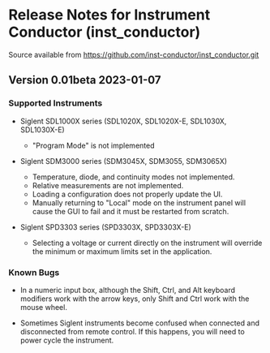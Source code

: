 # Release Notes for Instrument Conductor (inst_conductor)

Source available from https://github.com/inst-conductor/inst_conductor.git

## Version 0.01beta 2023-01-07

### Supported Instruments

* Siglent SDL1000X series (SDL1020X, SDL1020X-E, SDL1030X, SDL1030X-E)
  * "Program Mode" is not implemented

* Siglent SDM3000 series (SDM3045X, SDM3055, SDM3065X)
  * Temperature, diode, and continuity modes not implemented.
  * Relative measurements are not implemented.
  * Loading a configuration does not properly update the UI.
  * Manually returning to "Local" mode on the instrument panel will cause the GUI to fail
    and it must be restarted from scratch.

* Siglent SPD3303 series (SPD3303X, SPD3303X-E)
  * Selecting a voltage or current directly on the instrument will override the minimum
    or maximum limits set in the application.

### Known Bugs

* In a numeric input box, although the Shift, Ctrl, and Alt keyboard modifiers work with
  the arrow keys, only Shift and Ctrl work with the mouse wheel.

* Sometimes Siglent instruments become confused when connected and disconnected from
  remote control. If this happens, you will need to power cycle the instrument.
